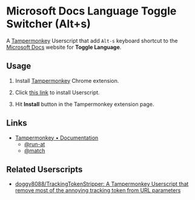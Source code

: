 # Microsoft Docs Language Toggle Switcher (Alt+s)

A [Tampermonkey](https://www.tampermonkey.net/) Userscript that add `Alt-s` keyboard shortcut to the [Microsoft Docs](https://docs.microsoft.com/?WT.mc_id=DT-MVP-4015686) website for **Toggle Language**.

## Usage

1. Install [Tampermonkey](https://chrome.google.com/webstore/detail/tampermonkey/dhdgffkkebhmkfjojejmpbldmpobfkfo) Chrome extension.

2. Click [this link](https://github.com/doggy8088/MSDocsLanguageToggleSwitcher/raw/main/MSDocsLanguageToggleSwitcher.user.js) to install Userscript.

3. Hit **Install** button in the Tampermonkey extension page.

## Links

- [Tampermonkey • Documentation](https://www.tampermonkey.net/documentation.php)
  - [@run-at](https://www.tampermonkey.net/documentation.php#_run_at)
  - [@match](https://www.tampermonkey.net/documentation.php#_match)

## Related Userscripts

- [doggy8088/TrackingTokenStripper: A Tampermonkey Userscript that remove most of the annoying tracking token from URL parameters](https://github.com/doggy8088/TrackingTokenStripper)